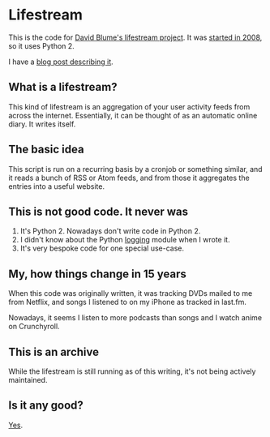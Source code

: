 # Lifestream

This is the code for [David Blume's lifestream project](https://david.dlma.com/lifestream/).
It was [started in 2008](https://www.plurk.com/p/2lrqa), so it uses Python 2.

I have a [blog post describing it](https://david.dlma.com/blog/my-lifestream).

## What is a lifestream?

This kind of lifestream is an aggregation of your user activity feeds from 
across the internet. Essentially, it can be thought of as an automatic online
diary. It writes itself.

## The basic idea

This script is run on a recurring basis by a cronjob or something similar,
and it reads a bunch of RSS or Atom feeds, and from those it aggregates the
entries into a useful website.

## This is not good code. It never was

1. It's Python 2. Nowadays don't write code in Python 2.
2. I didn't know about the Python [logging](https://docs.python.org/3/library/logging.html) module when I wrote it.
3. It's very bespoke code for one special use-case.

## My, how things change in 15 years

When this code was originally written, it was tracking DVDs mailed to me from
Netflix, and songs I listened to on my iPhone as tracked in last.fm.

Nowadays, it seems I listen to more podcasts than songs and I watch anime on Crunchyroll.

## This is an archive

While the lifestream is still running as of this writing, it's not being
actively maintained.

## Is it any good?

[Yes](https://news.ycombinator.com/item?id=3067434).

